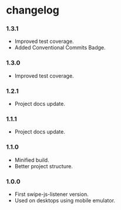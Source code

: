# changelog

### 1.3.1
- Improved test coverage.
- Added Conventional Commits Badge. 

### 1.3.0
- Improved test coverage.

### 1.2.1
- Project docs update.

### 1.1.1
- Project docs update.

### 1.1.0
 - Minified build.
 - Better project structure.

### 1.0.0
- First swipe-js-listener version.
- Used on desktops using mobile emulator.
